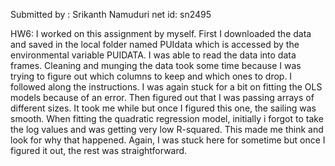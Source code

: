 Submitted by : Srikanth Namuduri
net id: sn2495

HW6: 
I worked on this assignment by myself. 
First I downloaded the data and saved in the local folder named PUIdata which is accessed by the environmental variable PUIDATA.
I was able to read the data into data frames. Cleaning and munging the data took some time because I was trying to figure out
which columns to keep and which ones to drop. 
I followed along the instructions. I was again stuck for a bit on fitting the OLS models because of an error. Then figured out
that I was passing arrays of different sizes. It took me while but once I figured this one, the sailing was smooth. 
When fitting the quadratic regression model, initially i forgot to take the log values and was getting very low R-squared. This 
made me think and look for why that happened. Again, I was stuck here for sometime but once I figured it out, the rest was 
straightforward. 
